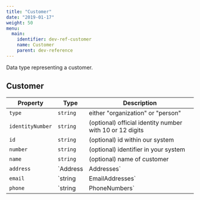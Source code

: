 ```yaml
---
title: "Customer"
date: "2019-01-17"
weight: 50
menu: 
  main:
    identifier: dev-ref-customer
    name: Customer
    parent: dev-reference
---
```


Data type representing a customer.
<!--more-->

## Customer

| Property         | Type                      | Description                                                         |
|------------------|---------------------------|---------------------------------------------------------------------|
| `type`           | `string`                  | either "organization" or "person"                                   |
| `identityNumber` | `string`                  | (optional) official identity number with 10 or 12 digits            |
| `id`             | `string`                  | (optional) id within our system                                     |
| `number`         | `string`                  | (optional) identifier in your system                                |
| `name`           | `string`                  | (optional) name of customer                                         |
| `address`        | `Address | Addresses`     | (optional) use [`Address`](../other) Address or Addresses datatypes |
| `email`          | `string | EmailAddresses` | (optional) one email address as a string or two as [`EmailAddresses`](../other) |
| `phone`          | `string | PhoneNumbers`   | (optional) one phone number as a string or several as [`PhoneNumbers`](../other) |